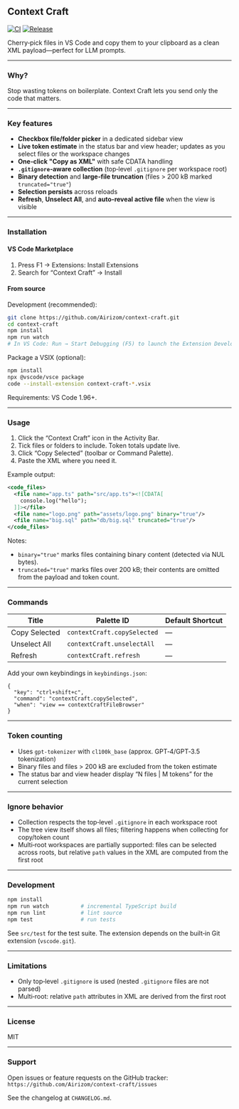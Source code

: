 ## Context Craft

[![CI](https://github.com/Airizom/context-craft/actions/workflows/publish-vscode-extension.yml/badge.svg)](https://github.com/Airizom/context-craft/actions/workflows/publish-vscode-extension.yml) [![Release](https://img.shields.io/github/v/release/Airizom/context-craft.svg?logo=github)](https://github.com/Airizom/context-craft/releases)

Cherry‑pick files in VS Code and copy them to your clipboard as a clean XML payload—perfect for LLM prompts.

---

### Why?

Stop wasting tokens on boilerplate. Context Craft lets you send only the code that matters.

---

### Key features

- **Checkbox file/folder picker** in a dedicated sidebar view
- **Live token estimate** in the status bar and view header; updates as you select files or the workspace changes
- **One‑click "Copy as XML"** with safe CDATA handling
- **`.gitignore`‑aware collection** (top‑level `.gitignore` per workspace root)
- **Binary detection** and **large‑file truncation** (files > 200 kB marked `truncated="true"`)
- **Selection persists** across reloads
- **Refresh**, **Unselect All**, and **auto‑reveal active file** when the view is visible

---

### Installation

#### VS Code Marketplace

1. Press F1 → Extensions: Install Extensions
2. Search for “Context Craft” → Install

#### From source

Development (recommended):

```bash
git clone https://github.com/Airizom/context-craft.git
cd context-craft
npm install
npm run watch
# In VS Code: Run → Start Debugging (F5) to launch the Extension Development Host
```

Package a VSIX (optional):

```bash
npm install
npx @vscode/vsce package
code --install-extension context-craft-*.vsix
```

Requirements: VS Code 1.96+.

---

### Usage

1. Click the “Context Craft” icon in the Activity Bar.
2. Tick files or folders to include. Token totals update live.
3. Click “Copy Selected” (toolbar or Command Palette).
4. Paste the XML where you need it.

Example output:

```xml
<code_files>
  <file name="app.ts" path="src/app.ts"><![CDATA[
    console.log("hello");
  ]]></file>
  <file name="logo.png" path="assets/logo.png" binary="true"/>
  <file name="big.sql" path="db/big.sql" truncated="true"/>
</code_files>
```

Notes:
- `binary="true"` marks files containing binary content (detected via NUL bytes).
- `truncated="true"` marks files over 200 kB; their contents are omitted from the payload and token count.

---

### Commands

| Title | Palette ID | Default Shortcut |
| --- | --- | --- |
| Copy Selected | `contextCraft.copySelected` | — |
| Unselect All | `contextCraft.unselectAll` | — |
| Refresh | `contextCraft.refresh` | — |

Add your own keybindings in `keybindings.json`:

```jsonc
{
  "key": "ctrl+shift+c",
  "command": "contextCraft.copySelected",
  "when": "view == contextCraftFileBrowser"
}
```

---

### Token counting

- Uses `gpt-tokenizer` with `cl100k_base` (approx. GPT‑4/GPT‑3.5 tokenization)
- Binary files and files > 200 kB are excluded from the token estimate
- The status bar and view header display “N files | M tokens” for the current selection

---

### Ignore behavior

- Collection respects the top‑level `.gitignore` in each workspace root
- The tree view itself shows all files; filtering happens when collecting for copy/token count
- Multi‑root workspaces are partially supported: files can be selected across roots, but relative `path` values in the XML are computed from the first root

---

### Development

```bash
npm install
npm run watch          # incremental TypeScript build
npm run lint           # lint source
npm test               # run tests
```

See `src/test` for the test suite. The extension depends on the built‑in Git extension (`vscode.git`).

---

### Limitations

- Only top‑level `.gitignore` is used (nested `.gitignore` files are not parsed)
- Multi‑root: relative `path` attributes in XML are derived from the first root

---

### License

MIT

---

### Support

Open issues or feature requests on the GitHub tracker: `https://github.com/Airizom/context-craft/issues`

See the changelog at `CHANGELOG.md`.
